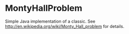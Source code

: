 # MontyHallProblem
Simple Java implementation of a classic.
See http://en.wikipedia.org/wiki/Monty_Hall_problem for details.

